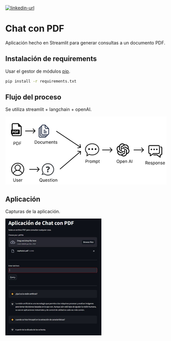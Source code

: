 <a name="readme-top"></a>
[![linkedin-url][linkedin-shield]][linkedin-url]


# Chat con PDF

Aplicación hecho en Streamlit para generar consultas a un documento PDF.

## Instalación de requirements

Usar el gestor de módulos [pip](https://pip.pypa.io/en/stable/).

```bash
pip install -r requirements.txt
```

## Flujo del proceso

Se utiliza streamlit + langchain + openAI.

<img width="800px" src="https://github.com/Ogironr/API_chat_pdf/blob/main/images/flujo.png?raw=true"></img>


## Aplicación

Capturas de la aplicación.

<img width="300px" src="https://github.com/Ogironr/API_chat_pdf/blob/main/images/app.JPG?raw=true"></img>


<!-- MARKDOWN LINKS & IMAGES -->
<!-- https://www.markdownguide.org/basic-syntax/#reference-style-links -->
[linkedin-url]: https://www.linkedin.com/in/ogironr/
[linkedin-shield]: https://img.shields.io/badge/-LinkedIn-black.svg?style=for-the-badge&logo=linkedin&colorB=555